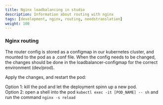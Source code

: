 ```yaml
---
title: Nginx loadbalancing in studio
description: Information about routing with nginx
tags: [development, nginx, routing, needstranslation]
weight: 100
---
```


### Nginx routing

The router config is stored as a configmap in our kubernetes cluster, and mounted to the pod as a .conf file.
When the config needs to be changed, the changes should be done in the loadbalancer-configmap for the correct environment (dev/prod).

Apply the changes, and restart the pod:

Option 1: kill the pod and let the deployment spinn up a new pod.  
Option 2: open a shell into the pod `kubectl exec -it [POD_NAME] -- sh` and run the command `nginx -s reload`
